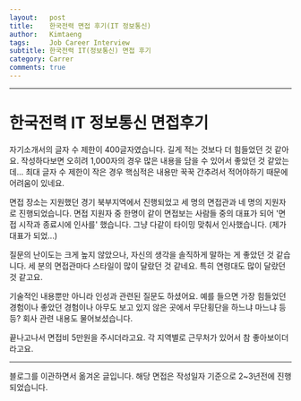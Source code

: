```yaml
---
layout:   post
title:    한국전력 면접 후기(IT 정보통신) 
author:   Kimtaeng
tags: 	  Job Career Interview
subtitle: 한국전력 IT(정보통신) 면접 후기
category: Carrer
comments: true
---
```


<hr/>

# 한국전력 IT 정보통신 면접후기

자기소개서의 글자 수 제한이 400글자였습니다. 길게 적는 것보다 더 힘들었던 것 같아요.
작성하다보면 오히려 1,000자의 경우 많은 내용을 담을 수 있어서 좋았던 것 같았는데...
최대 글자 수 제한이 작은 경우 핵심적은 내용만 꾹꾹 간추려서 적어야하기 때문에 어려움이 있네요.

면접 장소는 지원했던 경기 북부지역에서 진행되었고 세 명의 면접관과 네 명의 지원자로 진행되었습니다.
면접 지원자 중 한명이 같이 면접보는 사람들 중의 대표가 되어 '면접 시작과 종료시에 인사를' 했습니다.
그냥 다같이 타이밍 맞춰서 인사했습니다. (제가 대표가 되었...)

질문의 난이도는 크게 높지 않았으나, 자신의 생각을 솔직하게 말하는 게 좋았던 것 같습니다.
세 분의 면접관마다 스타일이 많이 달랐던 것 같네요. 특히 연령대도 많이 달랐던 것 같고요.

기술적인 내용뿐만 아니라 인성과 관련된 질문도 하셨어요.
예를 들으면 가장 힘들었던 경험이나 좋았던 경험이나 아무도 보고 있지 않은 곳에서 무단횡단을 하느냐 마느냐 등등?
회사 관련 내용도 물어보셨습니다.

끝나고나서 면접비 5만원을 주시더라고요.
각 지역별로 근무처가 있어서 참 좋아보이더라고요.

<hr/>

<div class="post_caption">블로그를 이관하면서 옮겨온 글입니다. 해당 면접은 작성일자 기준으로 2~3년전에 진행되었습니다.</div>
